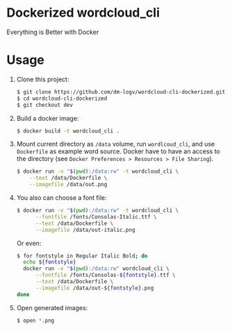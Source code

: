# Dockerized wordcloud_cli

Everything is Better with Docker


# Usage

1. Clone this project: 

    ```sh
    $ git clone https://github.com/dm-logv/wordcloud-cli-dockerized.git 
    $ cd wordcloud-cli-dockerized
    $ git checkout dev
    ```

1. Build a docker image:
    
    ```sh
    $ docker build -t wordcloud_cli .
    ```

1. Mount current directory as `/data` volume, run `wordlcoud_cli`, and use `Dockerfile` as example word source.
   Docker have to have an access to the directory (see `Docker Preferences > Resources > File Sharing`).

    ```sh
    $ docker run -v "$(pwd):/data:rw" -t wordcloud_cli \
        --text /data/Dockerfile \
        --imagefile /data/out.png
    ```

1. You also can choose a font file:

    ```sh
    $ docker run -v "$(pwd):/data:rw" -t wordcloud_cli \
          --fontfile /fonts/Consolas-Italic.ttf \
          --text /data/Dockerfile \
          --imagefile /data/out-italic.png
    ```
  
    Or even:
  
    ```sh
    $ for fontstyle in Regular Italic Bold; do 
      echo ${fontstyle}
      docker run -v "$(pwd):/data:rw" wordcloud_cli \
          --fontfile /fonts/Consolas-${fontstyle}.ttf \
          --text /data/Dockerfile \
          --imagefile /data/out-${fontstyle}.png
    done
    ```

1. Open generated images:

    ```sh
    $ open *.png
    ```
